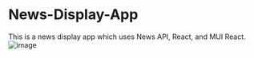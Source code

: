 ﻿# News-Display-App
 This is a news display app which uses News API, React, and MUI React.
![image](https://user-images.githubusercontent.com/55165286/219846223-c93624a8-74c0-4251-90b3-9a31bd9fe7d8.png)
